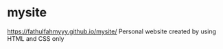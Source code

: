 # mysite
https://fathulfahmyyy.github.io/mysite/
Personal website created by using HTML and CSS only
